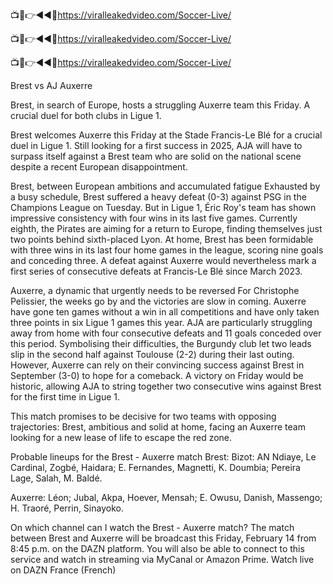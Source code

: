 📺📱👉◄◄🔴https://viralleakedvideo.com/Soccer-Live/

📺📱👉◄◄🔴https://viralleakedvideo.com/Soccer-Live/

📺📱👉◄◄🔴https://viralleakedvideo.com/Soccer-Live/


Brest vs AJ Auxerre

Brest, in search of Europe, hosts a struggling Auxerre team this Friday. A crucial duel for both clubs in Ligue 1.

Brest welcomes Auxerre this Friday at the Stade Francis-Le Blé for a crucial duel in Ligue 1. Still looking for a first success in 2025, AJA will have to surpass itself against a Brest team who are solid on the national scene despite a recent European disappointment.

Brest, between European ambitions and accumulated fatigue
Exhausted by a busy schedule, Brest suffered a heavy defeat (0-3) against PSG in the Champions League on Tuesday. But in Ligue 1, Éric Roy's team has shown impressive consistency with four wins in its last five games. Currently eighth, the Pirates are aiming for a return to Europe, finding themselves just two points behind sixth-placed Lyon. At home, Brest has been formidable with three wins in its last four home games in the league, scoring nine goals and conceding three. A defeat against Auxerre would nevertheless mark a first series of consecutive defeats at Francis-Le Blé since March 2023.

Auxerre, a dynamic that urgently needs to be reversed
For Christophe Pelissier, the weeks go by and the victories are slow in coming. Auxerre have gone ten games without a win in all competitions and have only taken three points in six Ligue 1 games this year. AJA are particularly struggling away from home with four consecutive defeats and 11 goals conceded over this period. Symbolising their difficulties, the Burgundy club let two leads slip in the second half against Toulouse (2-2) during their last outing. However, Auxerre can rely on their convincing success against Brest in September (3-0) to hope for a comeback. A victory on Friday would be historic, allowing AJA to string together two consecutive wins against Brest for the first time in Ligue 1.

This match promises to be decisive for two teams with opposing trajectories: Brest, ambitious and solid at home, facing an Auxerre team looking for a new lease of life to escape the red zone.


Probable lineups for the Brest - Auxerre match
Brest: Bizot: AN Ndiaye, Le Cardinal, Zogbé, Haidara; E. Fernandes, Magnetti, K. Doumbia; Pereira Lage, Salah, M. Baldé.

Auxerre: Léon; Jubal, Akpa, Hoever, Mensah; E. Owusu, Danish, Massengo; H. Traoré, Perrin, Sinayoko.

On which channel can I watch the Brest - Auxerre match?
The match between Brest and Auxerre will be broadcast this Friday, February 14 from 8:45 p.m. on the DAZN platform. You will also be able to connect to this service and watch in streaming via MyCanal or Amazon Prime.
Watch live on DAZN
France (French)

